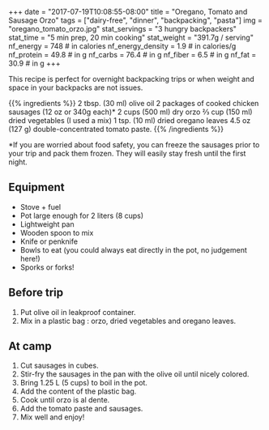 +++
date = "2017-07-19T10:08:55-08:00"
title = "Oregano, Tomato and Sausage Orzo"
tags = ["dairy-free", "dinner", "backpacking", "pasta"]
img = "oregano_tomato_orzo.jpg"
stat_servings = "3 hungry backpackers"
stat_time = "5 min prep, 20 min cooking"
stat_weight = "391.7g / serving"
nf_energy = 748 # in calories
nf_energy_density = 1.9 # in calories/g
nf_protein = 49.8 # in g
nf_carbs = 76.4 # in g
nf_fiber = 6.5 # in g
nf_fat = 30.9 # in g
+++

This recipe is perfect for overnight backpacking trips or when weight and space in your backpacks are not issues. 

{{% ingredients %}}
2 tbsp. (30 ml) olive oil
2 packages of cooked chicken sausages (12 oz or 340g each)*
2  cups (500 ml) dry orzo 
⅔ cup (150 ml) dried vegetables (I used a mix)
1 tsp. (10 ml) dried oregano leaves
4.5 oz (127 g) double-concentrated tomato paste. 
{{% /ingredients %}}

*If you are worried about food safety, you can freeze the sausages prior to your trip and pack them frozen. They will easily stay fresh until the first night.

## Equipment
- Stove + fuel
- Pot large enough for 2 liters (8 cups)
- Lightweight pan
- Wooden spoon to mix
- Knife or penknife
- Bowls to eat (you could always eat directly in the pot, no judgement here!)
- Sporks or forks!
 
## Before trip
1. Put olive oil in leakproof container. 
1. Mix in a plastic bag : orzo, dried vegetables and oregano leaves.
 
## At camp
1. Cut sausages in cubes.
1. Stir-fry the sausages in the pan with the olive oil until nicely colored.
1. Bring 1.25 L (5 cups) to boil in the pot.
1. Add the content of the plastic bag.
1. Cook until orzo is al dente.
1. Add the tomato paste and sausages. 
1. Mix well and enjoy!



